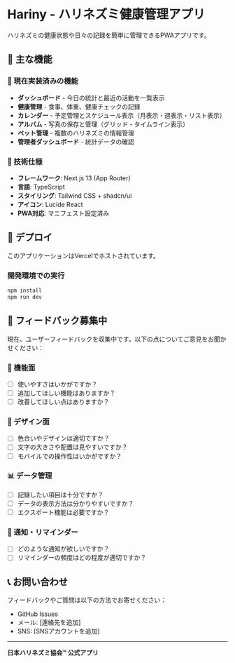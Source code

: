 # Hariny - ハリネズミ健康管理アプリ

ハリネズミの健康状態や日々の記録を簡単に管理できるPWAアプリです。

## 🦔 主な機能

### 📱 現在実装済みの機能
- **ダッシュボード** - 今日の統計と最近の活動を一覧表示
- **健康管理** - 食事、体重、健康チェックの記録
- **カレンダー** - 予定管理とスケジュール表示（月表示・週表示・リスト表示）
- **アルバム** - 写真の保存と管理（グリッド・タイムライン表示）
- **ペット管理** - 複数のハリネズミの情報管理
- **管理者ダッシュボード** - 統計データの確認

### 🔧 技術仕様
- **フレームワーク**: Next.js 13 (App Router)
- **言語**: TypeScript
- **スタイリング**: Tailwind CSS + shadcn/ui
- **アイコン**: Lucide React
- **PWA対応**: マニフェスト設定済み

## 🚀 デプロイ

このアプリケーションはVercelでホストされています。

### 開発環境での実行
```bash
npm install
npm run dev
```

## 📝 フィードバック募集中

現在、ユーザーフィードバックを収集中です。以下の点についてご意見をお聞かせください：

### 🎯 機能面
- [ ] 使いやすさはいかがですか？
- [ ] 追加してほしい機能はありますか？
- [ ] 改善してほしい点はありますか？

### 🎨 デザイン面
- [ ] 色合いやデザインは適切ですか？
- [ ] 文字の大きさや配置は見やすいですか？
- [ ] モバイルでの操作性はいかがですか？

### 📊 データ管理
- [ ] 記録したい項目は十分ですか？
- [ ] データの表示方法は分かりやすいですか？
- [ ] エクスポート機能は必要ですか？

### 🔔 通知・リマインダー
- [ ] どのような通知が欲しいですか？
- [ ] リマインダーの頻度はどの程度が適切ですか？

## 📞 お問い合わせ

フィードバックやご質問は以下の方法でお寄せください：
- GitHub Issues
- メール: [連絡先を追加]
- SNS: [SNSアカウントを追加]

---

**日本ハリネズミ協会™ 公式アプリ**